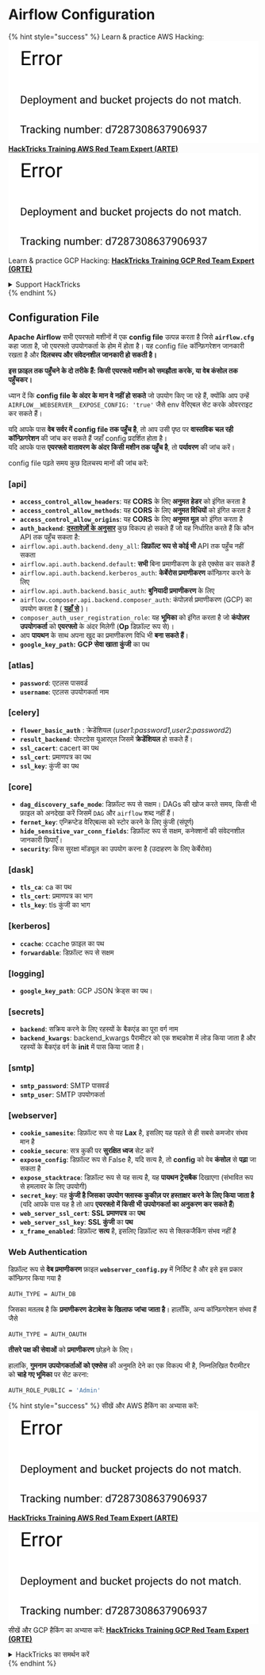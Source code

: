 # Airflow Configuration

{% hint style="success" %}
Learn & practice AWS Hacking:<img src="../../.gitbook/assets/image (1) (1).png" alt="" data-size="line">[**HackTricks Training AWS Red Team Expert (ARTE)**](https://training.hacktricks.xyz/courses/arte)<img src="../../.gitbook/assets/image (1) (1).png" alt="" data-size="line">\
Learn & practice GCP Hacking: <img src="../../.gitbook/assets/image (2).png" alt="" data-size="line">[**HackTricks Training GCP Red Team Expert (GRTE)**<img src="../../.gitbook/assets/image (2).png" alt="" data-size="line">](https://training.hacktricks.xyz/courses/grte)

<details>

<summary>Support HackTricks</summary>

* Check the [**subscription plans**](https://github.com/sponsors/carlospolop)!
* **Join the** 💬 [**Discord group**](https://discord.gg/hRep4RUj7f) or the [**telegram group**](https://t.me/peass) or **follow** us on **Twitter** 🐦 [**@hacktricks\_live**](https://twitter.com/hacktricks\_live)**.**
* **Share hacking tricks by submitting PRs to the** [**HackTricks**](https://github.com/carlospolop/hacktricks) and [**HackTricks Cloud**](https://github.com/carlospolop/hacktricks-cloud) github repos.

</details>
{% endhint %}

## Configuration File

**Apache Airflow** सभी एयरफ्लो मशीनों में एक **config file** उत्पन्न करता है जिसे **`airflow.cfg`** कहा जाता है, जो एयरफ्लो उपयोगकर्ता के होम में होता है। यह config file कॉन्फ़िगरेशन जानकारी रखता है और **दिलचस्प और संवेदनशील जानकारी हो सकती है।**

**इस फ़ाइल तक पहुँचने के दो तरीके हैं: किसी एयरफ्लो मशीन को समझौता करके, या वेब कंसोल तक पहुँचकर।**

ध्यान दें कि **config file के अंदर के मान** **वे नहीं हो सकते** जो उपयोग किए जा रहे हैं, क्योंकि आप उन्हें `AIRFLOW__WEBSERVER__EXPOSE_CONFIG: 'true'` जैसे env वेरिएबल सेट करके ओवरराइट कर सकते हैं।

यदि आपके पास **वेब सर्वर में config file तक पहुँच है**, तो आप उसी पृष्ठ पर **वास्तविक चल रही कॉन्फ़िगरेशन** की जांच कर सकते हैं जहाँ config प्रदर्शित होता है।\
यदि आपके पास **एयरफ्लो वातावरण के अंदर किसी मशीन तक पहुँच है**, तो **पर्यावरण** की जांच करें।

config file पढ़ते समय कुछ दिलचस्प मानों की जांच करें:

### \[api]

* **`access_control_allow_headers`**: यह **CORS** के लिए **अनुमत** **हेडर** को इंगित करता है
* **`access_control_allow_methods`**: यह **CORS** के लिए **अनुमत विधियों** को इंगित करता है
* **`access_control_allow_origins`**: यह **CORS** के लिए **अनुमत मूल** को इंगित करता है
* **`auth_backend`**: [**दस्तावेज़ों के अनुसार**](https://airflow.apache.org/docs/apache-airflow/stable/security/api.html) कुछ विकल्प हो सकते हैं जो यह निर्धारित करते हैं कि कौन API तक पहुँच सकता है:
* `airflow.api.auth.backend.deny_all`: **डिफ़ॉल्ट रूप से कोई भी** API तक पहुँच नहीं सकता
* `airflow.api.auth.backend.default`: **सभी** बिना प्रमाणीकरण के इसे एक्सेस कर सकते हैं
* `airflow.api.auth.backend.kerberos_auth`: **केर्बेरोस प्रमाणीकरण** कॉन्फ़िगर करने के लिए
* `airflow.api.auth.backend.basic_auth`: **बुनियादी प्रमाणीकरण** के लिए
* `airflow.composer.api.backend.composer_auth`: कंपोज़र्स प्रमाणीकरण (GCP) का उपयोग करता है ( [**यहाँ से**](https://cloud.google.com/composer/docs/access-airflow-api) )।
* `composer_auth_user_registration_role`: यह **भूमिका** को इंगित करता है जो **कंपोज़र उपयोगकर्ता** को **एयरफ्लो** के अंदर मिलेगी (**Op** डिफ़ॉल्ट रूप से)।
* आप **पायथन** के साथ अपना खुद का प्रमाणीकरण विधि भी **बना सकते हैं**।
* **`google_key_path`:** **GCP सेवा खाता कुंजी** का पथ

### **\[atlas]**

* **`password`**: एटलस पासवर्ड
* **`username`**: एटलस उपयोगकर्ता नाम

### \[celery]

* **`flower_basic_auth`** : क्रेडेंशियल (_user1:password1,user2:password2_)
* **`result_backend`**: पोस्टग्रेस यूआरएल जिसमें **क्रेडेंशियल** हो सकते हैं।
* **`ssl_cacert`**: cacert का पथ
* **`ssl_cert`**: प्रमाणपत्र का पथ
* **`ssl_key`**: कुंजी का पथ

### \[core]

* **`dag_discovery_safe_mode`**: डिफ़ॉल्ट रूप से सक्षम। DAGs की खोज करते समय, किसी भी फ़ाइल को अनदेखा करें जिसमें `DAG` और `airflow` शब्द नहीं हैं।
* **`fernet_key`**: एन्क्रिप्टेड वेरिएबल्स को स्टोर करने के लिए कुंजी (संपूर्ण)
* **`hide_sensitive_var_conn_fields`**: डिफ़ॉल्ट रूप से सक्षम, कनेक्शनों की संवेदनशील जानकारी छिपाएँ।
* **`security`**: किस सुरक्षा मॉड्यूल का उपयोग करना है (उदाहरण के लिए केर्बेरोस)

### \[dask]

* **`tls_ca`**: ca का पथ
* **`tls_cert`**: प्रमाणपत्र का भाग
* **`tls_key`**: tls कुंजी का भाग

### \[kerberos]

* **`ccache`**: ccache फ़ाइल का पथ
* **`forwardable`**: डिफ़ॉल्ट रूप से सक्षम

### \[logging]

* **`google_key_path`**: GCP JSON क्रेड्स का पथ।

### \[secrets]

* **`backend`**: सक्रिय करने के लिए रहस्यों के बैकएंड का पूरा वर्ग नाम
* **`backend_kwargs`**: backend_kwargs पैरामीटर को एक शब्दकोश में लोड किया जाता है और रहस्यों के बैकएंड वर्ग के **init** में पास किया जाता है।

### \[smtp]

* **`smtp_password`**: SMTP पासवर्ड
* **`smtp_user`**: SMTP उपयोगकर्ता

### \[webserver]

* **`cookie_samesite`**: डिफ़ॉल्ट रूप से यह **Lax** है, इसलिए यह पहले से ही सबसे कमजोर संभव मान है
* **`cookie_secure`**: सत्र कुकी पर **सुरक्षित ध्वज** सेट करें
* **`expose_config`**: डिफ़ॉल्ट रूप से False है, यदि सत्य है, तो **config** को वेब **कंसोल** से **पढ़ा** जा सकता है
* **`expose_stacktrace`**: डिफ़ॉल्ट रूप से यह सत्य है, यह **पायथन ट्रेसबैक** दिखाएगा (संभावित रूप से हमलावर के लिए उपयोगी)
* **`secret_key`**: यह **कुंजी है जिसका उपयोग फ्लास्क कुकीज़ पर हस्ताक्षर करने के लिए किया जाता है** (यदि आपके पास यह है तो आप **एयरफ्लो में किसी भी उपयोगकर्ता का अनुकरण कर सकते हैं**)
* **`web_server_ssl_cert`**: **SSL** **प्रमाणपत्र** का **पथ**
* **`web_server_ssl_key`**: **SSL** **कुंजी** का **पथ**
* **`x_frame_enabled`**: डिफ़ॉल्ट **सत्य** है, इसलिए डिफ़ॉल्ट रूप से क्लिकजैकिंग संभव नहीं है

### Web Authentication

डिफ़ॉल्ट रूप से **वेब प्रमाणीकरण** फ़ाइल **`webserver_config.py`** में निर्दिष्ट है और इसे इस प्रकार कॉन्फ़िगर किया गया है
```bash
AUTH_TYPE = AUTH_DB
```
जिसका मतलब है कि **प्रमाणीकरण डेटाबेस के खिलाफ जांचा जाता है**। हालाँकि, अन्य कॉन्फ़िगरेशन संभव हैं जैसे
```bash
AUTH_TYPE = AUTH_OAUTH
```
**तीसरे पक्ष की सेवाओं** को **प्रमाणीकरण** छोड़ने के लिए।

हालांकि, **गुमनाम उपयोगकर्ताओं को एक्सेस** की अनुमति देने का एक विकल्प भी है, निम्नलिखित पैरामीटर को **चाहे गए भूमिका** पर सेट करना:
```bash
AUTH_ROLE_PUBLIC = 'Admin'
```
{% hint style="success" %}
सीखें और AWS हैकिंग का अभ्यास करें:<img src="../../.gitbook/assets/image (1) (1).png" alt="" data-size="line">[**HackTricks Training AWS Red Team Expert (ARTE)**](https://training.hacktricks.xyz/courses/arte)<img src="../../.gitbook/assets/image (1) (1).png" alt="" data-size="line">\
सीखें और GCP हैकिंग का अभ्यास करें: <img src="../../.gitbook/assets/image (2).png" alt="" data-size="line">[**HackTricks Training GCP Red Team Expert (GRTE)**<img src="../../.gitbook/assets/image (2).png" alt="" data-size="line">](https://training.hacktricks.xyz/courses/grte)

<details>

<summary>HackTricks का समर्थन करें</summary>

* [**सदस्यता योजनाएँ**](https://github.com/sponsors/carlospolop) देखें!
* **हमारे साथ जुड़ें** 💬 [**Discord समूह**](https://discord.gg/hRep4RUj7f) या [**टेलीग्राम समूह**](https://t.me/peass) या **हमें** **Twitter** 🐦 [**@hacktricks\_live**](https://twitter.com/hacktricks\_live)** पर फॉलो करें।**
* **हैकिंग ट्रिक्स साझा करें और** [**HackTricks**](https://github.com/carlospolop/hacktricks) और [**HackTricks Cloud**](https://github.com/carlospolop/hacktricks-cloud) गिटहब रिपोजिटरी में PR सबमिट करें।

</details>
{% endhint %}
